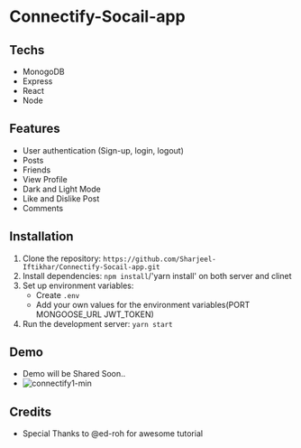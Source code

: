 # Connectify-Socail-app
## Techs
- MonogoDB
- Express
- React
- Node

## Features
- User authentication (Sign-up, login, logout)
- Posts
- Friends
- View Profile
- Dark and Light Mode
- Like and Dislike Post
- Comments

## Installation
1. Clone the repository: `https://github.com/Sharjeel-Iftikhar/Connectify-Socail-app.git`
2. Install dependencies: `npm install`/'yarn install' on both server and clinet
3. Set up environment variables:
   - Create `.env`
   - Add your own values for the environment variables(PORT MONGOOSE_URL JWT_TOKEN)
4. Run the development server: `yarn start`

## Demo
- Demo will be Shared Soon..
- ![connectify1-min](https://github.com/Sharjeel-Iftikhar/Connectify-Socail-app/assets/81877716/6be7b35f-3604-4cf8-ab16-3343ad4f15c0)

## Credits
- Special Thanks to @ed-roh for awesome tutorial
